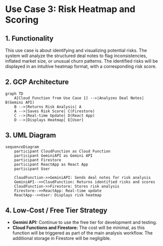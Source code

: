 # Use Case 3: Risk Heatmap and Scoring

## 1. Functionality

This use case is about identifying and visualizing potential risks. The system will analyze the structured deal notes to flag inconsistencies, inflated market size, or unusual churn patterns. The identified risks will be displayed in an intuitive heatmap format, with a corresponding risk score.

## 2. GCP Architecture

```mermaid
graph TD
    A[Cloud Function from Use Case 1] -->|Analyzes Deal Notes| B(Gemini API)
    B -->|Returns Risk Analysis| A
    A -->|Saves Risk Score| C(Firestore)
    C -->|Real-time Update| D(React App)
    D -->|Displays Heatmap| E[User]
```

## 3. UML Diagram

```mermaid
sequenceDiagram
    participant CloudFunction as Cloud Function
    participant GeminiAPI as Gemini API
    participant Firestore
    participant ReactApp as React App
    participant User

    CloudFunction->>GeminiAPI: Sends deal notes for risk analysis
    GeminiAPI-->>CloudFunction: Returns identified risks and scores
    CloudFunction->>Firestore: Stores risk analysis
    Firestore-->>ReactApp: Real-time update
    ReactApp-->>User: Displays risk heatmap
```

## 4. Low-Cost / Free Tier Strategy

*   **Gemini API:** Continue to use the free tier for development and testing.
*   **Cloud Functions and Firestore:** The cost will be minimal, as this function will be triggered as part of the main analysis workflow. The additional storage in Firestore will be negligible.
